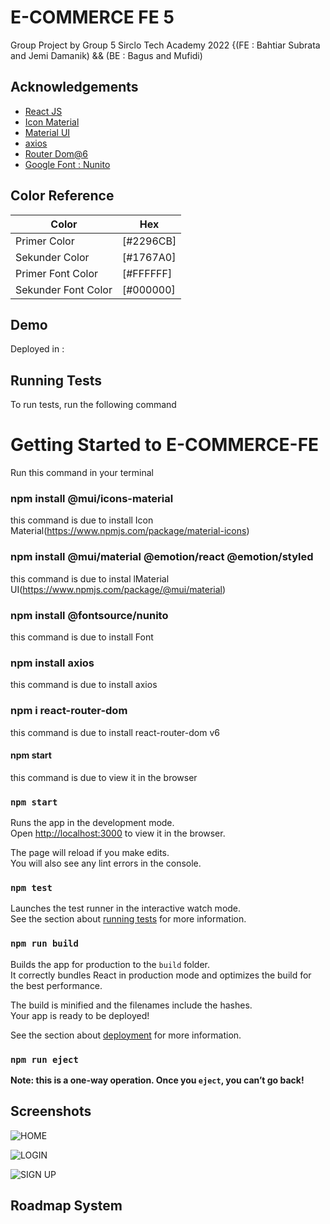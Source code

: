 
# E-COMMERCE FE 5

Group Project by Group 5 Sirclo Tech Academy 2022
{(FE : Bahtiar Subrata and Jemi Damanik) && (BE : Bagus and Mufidi)


## Acknowledgements

 - [React JS](https://reactjs.org/)
 - [Icon Material](https://www.npmjs.com/package/material-icons)
 - [Material UI](https://www.npmjs.com/package/@mui/material)
 - [axios](https://axios-http.com/docs/intro)
 - [Router Dom@6](https://reactrouter.com/docs/en/v6)
 - [Google Font : Nunito](https://fonts.google.com/specimen/Nunito)

 
 
## Color Reference

| Color             | Hex                                                                |
| ----------------- | ------------------------------------------------------------------ |
| Primer Color | [#2296CB]|
| Sekunder Color | [#1767A0]
| Primer Font Color | [#FFFFFF]
| Sekunder Font Color | [#000000]



## Demo

Deployed in :




## Running Tests

To run tests, run the following command

# Getting Started to E-COMMERCE-FE
Run this command in your terminal

### npm install @mui/icons-material  
this command is due to install Icon Material(https://www.npmjs.com/package/material-icons)

### npm install @mui/material @emotion/react @emotion/styled
this command is due to instal lMaterial UI(https://www.npmjs.com/package/@mui/material)

### npm install @fontsource/nunito
this command is due to install Font


### npm install axios
this command is due to install axios


### npm i react-router-dom
this command is due to install react-router-dom v6


#### npm start
this command is due to view it in the browser


### `npm start`

Runs the app in the development mode.\
Open [http://localhost:3000](http://localhost:3000) to view it in the browser.

The page will reload if you make edits.\
You will also see any lint errors in the console.

### `npm test`

Launches the test runner in the interactive watch mode.\
See the section about [running tests](https://facebook.github.io/create-react-app/docs/running-tests) for more information.

### `npm run build`

Builds the app for production to the `build` folder.\
It correctly bundles React in production mode and optimizes the build for the best performance.

The build is minified and the filenames include the hashes.\
Your app is ready to be deployed!

See the section about [deployment](https://facebook.github.io/create-react-app/docs/deployment) for more information.

### `npm run eject`

**Note: this is a one-way operation. Once you `eject`, you can’t go back!**



## Screenshots

![HOME](https://i.ibb.co/CM7wywc/Screenshot-324.png)

![LOGIN](https://i.ibb.co/Btcvvbr/Screenshot-325.png)

![SIGN UP](https://i.ibb.co/K73c6KH/Screenshot-326.png)



## Roadmap System



